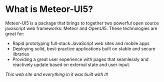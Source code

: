 # What is Meteor-UI5?
Meteor-UI5 is a package that brings to together two powerful open source javascript web frameworks: Meteor and OpenUI5. These technologies are great for:
* Rapid prototyping full-stack JavaScript web sites and mobile apps
* Deploying solid, best-practice applications built on stable and secure libraries
* Providing a great user experience with pages that seamlessly and reactively update based on external state and user input.

_This web site and everything in it was built with it!_
